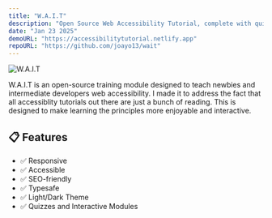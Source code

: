 ```yaml
---
title: "W.A.I.T"
description: "Open Source Web Accessibility Tutorial, complete with quizzes and interactive modules."
date: "Jan 23 2025"
demoURL: "https://accessibilitytutorial.netlify.app"
repoURL: "https://github.com/joayo13/wait"
---
```


![W.A.I.T](/wait.png)

W.A.I.T is an open-source training module designed to teach newbies and intermediate developers web accessibility. I made it to address the fact that all accessiblity tutorials out there are just a bunch of reading. This is designed to make learning the principles more enjoyable and interactive.

## 📋 Features

- ✅ Responsive
- ✅ Accessible
- ✅ SEO-friendly
- ✅ Typesafe
- ✅ Light/Dark Theme
- ✅ Quizzes and Interactive Modules